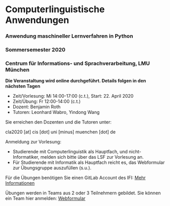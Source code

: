 # Computerlinguistische Anwendungen
### Anwendung maschineller Lernverfahren in Python
### Sommersemester 2020
### Centrum für Informations- und Sprachverarbeitung, LMU München

**Die Veranstaltung wird online durchgeführt. Details folgen in den nächsten Tagen**

 - Zeit/Vorlesung: Mi 14:00-17:00 (c.t.), Start: 22. April 2020
 - Zeit/Übung: Fr 12:00-14:00 (c.t.)
 - Dozent: Benjamin Roth
 - Tutoren: Leonhard Wabro, Yindong Wang 

Sie erreichen den Dozenten und die Tutoren unter:

cla2020 [at] cis [dot] uni [minus] muenchen [dot] de

 Anmeldung zur Vorlesung:
 - Studierende mit Computerlinguistik als Hauptfach, und nicht-Informatiker, melden sich bitte über das LSF zur Vorlesung an.
 - Für Studierende mit Informatik als Hauptfach reicht es, das Webformular zur Übungsgruppe auszufüllen (s.u.).
 
Für die Übungen benötigen Sie einen GitLab Account des IFI: [Mehr Informationen](https://www.rz.ifi.lmu.de/infos/gitlab_de.html)

Übungen werden in Teams aus 2 oder 3 Teilnehmern gebildet. Sie können ein Team hier anmelden: [Webformular](https://docs.google.com/forms/d/e/1FAIpQLSeruhcBY-yY3ixE2NKpUlrVG17RLpkv8UvQVhXdgTgo3ET4ww/viewform?usp=sf_link)
